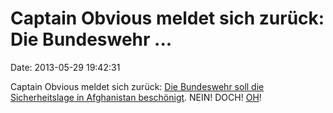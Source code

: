 Captain Obvious meldet sich zurück: Die Bundeswehr \...
=======================================================

Date: 2013-05-29 19:42:31

Captain Obvious meldet sich zurück: [Die Bundeswehr soll die
Sicherheitslage in Afghanistan
beschönigt](http://ml.spiegel.de/article.do?id=902661). NEIN! DOCH!
[OH](http://www.youtube.com/watch?v=hiXNqkTo4yA)!
